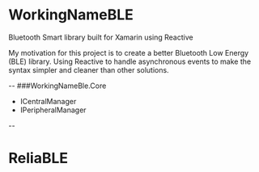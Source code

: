 # WorkingNameBLE

Bluetooth Smart library built for Xamarin using Reactive

My motivation for this project is to create a better Bluetooth Low Energy (BLE) library. Using Reactive to handle asynchronous events to make the syntax simpler and cleaner than other solutions. 

--
###WorkingNameBle.Core
- ICentralManager
- IPeripheralManager

--
# ReliaBLE
